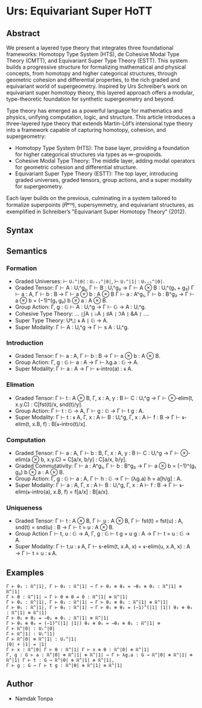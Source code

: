 # Urs: Equivariant Super HoTT

## Abstract

We present a layered type theory that integrates three foundational frameworks:
Homotopy Type System (HTS), de Cohesive Modal Type Theory (CMTT), and Equivariant Super Type Theory (ESTT).
This system builds a progressive structure for formalizing
mathematical and physical concepts, from homotopy and higher categorical
structures, through geometric cohesion and differential properties,
to the rich graded and equivariant world of supergeometry.
Inspired by Urs Schreiber’s work on equivariant super homotopy theory,
this layered approach offers a modular, type-theoretic foundation for
synthetic supergeometry and beyond.

Type theory has emerged as a powerful language for mathematics and physics,
unifying computation, logic, and structure. This article introduces
a three-layered type theory that extends Martin-Löf’s intensional
type theory into a framework capable of capturing homotopy, cohesion, and supergeometry:

* Homotopy Type System (HTS): The base layer, providing a foundation for higher categorical structures via types as ∞-groupoids.
* Cohesive Modal Type Theory: The middle layer, adding modal operators for geometric cohesion and differential structure.
* Equivariant Super Type Theory (ESTT): The top layer, introducing graded universes, graded tensors, group actions, and a super modality for supergeometry.

Each layer builds on the previous, culminating in a system tailored to
formalize superpoints (𝑅ᵖᴵ𐞥), supersymmetry, and equivariant structures,
as exemplified in Schreiber’s "Equivariant Super Homotopy Theory" (2012).

## Syntax

## Semantics

### Formation

* Graded Universes: ⊢ `Uᵢ^|0|` : `Uᵢ₊₁^|0|`, ⊢ `Uᵢ^|1|` : `Uᵢ₊₁^|0|`.
* Graded Tensor: Γ ⊢ A : Uᵢ^g₁, Γ ⊢ B : Uᵢ^g₂ → Γ ⊢ A ⊗ B : Uᵢ^(g₁ + g₂) Γ ⊢ a : A, Γ ⊢ b : B → Γ ⊢ a ⊗ b : A ⊗ B Γ ⊢ a : A^g₁, Γ ⊢ b : B^g₂ → Γ ⊢ a ⊗ b = (−1)^(g₁ g₂) b ⊗ a : A ⊗ B.
* Group Action: Γ, g : 𝔾 ⊢ A : Uᵢ^g → Γ ⊢ 𝔾 → A : Uᵢ^g.
* Cohesive Type Theory: ... `∣`ʃA `∣` ♭A `∣` ♯A `∣` ℑA `|` &A `|` ....
* Super Type Theory: Uᵍᵢ`|` 𝖘 A `|` 𝔾 → A.
* Super Modality: Γ ⊢ A : Uᵢ^g → Γ ⊢ s A : Uᵢ^g.

### Introduction

* Graded Tensor: Γ ⊢ a : A, Γ ⊢ b : B → Γ ⊢ a ⊗ b : A ⊗ B.
* Group Action: Γ, g : 𝔾 ⊢ a : A → Γ ⊢ λg.a : 𝔾 → A.
* Super Modality: Γ ⊢ a : A → Γ ⊢ 𝖘-intro(a) : 𝖘 A.

### Elimation

* Graded Tensor: Γ ⊢ t : A ⊗ B, Γ, x : A, y : B ⊢ C : Uᵢ^g → Γ ⊢ ⊗-elim(t, x.y.C) : C[fst(t)/x, snd(t)/y].
* Group Action: Γ ⊢ t : 𝔾 → A, Γ ⊢ g : 𝔾 → Γ ⊢ t g : A.
* Super Modality: Γ ⊢ t : 𝖘 A, Γ, x : A ⊢ B : Uᵢ^g, Γ, x : A ⊢ f : B → Γ ⊢ 𝖘-elim(t, x.B, f) : B[𝖘-intro(t)/x].

### Computation

* Graded Tensor: Γ ⊢ a : A, Γ ⊢ b : B, Γ, x : A, y : B ⊢ C : Uᵢ^g → Γ ⊢ ⊗-elim(a ⊗ b, x.y.C) = C[a/x, b/y] : C[a/x, b/y].
* Graded Commutativity: Γ ⊢ a : A^g₁, Γ ⊢ b : B^g₂ → Γ ⊢ a ⊗ b = (−1)^(g₁ g₂) b ⊗ a : A ⊗ B.
* Group Action: Γ, g : 𝔾 ⊢ a : A, Γ ⊢ h : 𝔾 → Γ ⊢ (λg.a) h = a[h/g] : A.
* Super Modality: Γ ⊢ a : A, Γ, x : A ⊢ B : Uᵢ^g, Γ, x : A ⊢ f : B → Γ ⊢ 𝖘-elim(𝖘-intro(a), x.B, f) = f[a/x] : B[a/x].

### Uniqueness

* Graded Tensor: Γ ⊢ t : A ⊗ B, Γ ⊢ u : A ⊗ B, Γ ⊢ fst(t) = fst(u) : A, snd(t) = snd(u) : B → Γ ⊢ t = u : A ⊗ B.
* Group Action Γ ⊢ t, u : 𝔾 → A, Γ, g : 𝔾 ⊢ t g = u g : A → Γ ⊢ t = u : 𝔾 → A.
* Super Modality:  Γ ⊢ t,u : 𝖘 A, Γ ⊢ s-elim(t, x.A, x) = 𝖘-elim(u, x.A, x) : A → Γ ⊢ t = u : 𝖘 A.

## Examples

```
Γ ⊢ θ₁ : ℝ^|1|, Γ ⊢ θ₂ : ℝ^|1| → Γ ⊢ θ₁ ⊗ θ₂ = −θ₂ ⊗ θ₁ : ℝ^|1| ⊗ ℝ^|1|
Γ ⊢ θ : ℝ^|1| → Γ ⊢ θ ⊗ θ = 0 : ℝ^|1| ⊗ ℝ^|1|
Γ ⊢ θ₁ : ℝ^|1|, Γ ⊢ θ₂ : ℝ^|1| → Γ ⊢ θ₁ ⊗ θ₂ : ℝ^|1| ⊗ ℝ^|1|
Γ ⊢ θ₁ : ℝ^|1|, Γ ⊢ θ₂ : ℝ^|1| → Γ ⊢ θ₁ ⊗ θ₂ = (−1)^(|1| |1|) θ₂ ⊗ θ₁ : ℝ^|1| ⊗ ℝ^|1|
Γ ⊢ θ₁ ⊗ θ₂ = −θ₂ ⊗ θ₁ : ℝ^|1| ⊗ ℝ^|1|
Γ ⊢ θ₁ ⊗ θ₂ = (−1)^(|1| |1|) θ₂ ⊗ θ₁ = −θ₂ ⊗ θ₁ : ℝ^|1| ⊗
Γ ⊢ ℝ^|0| : Uᵢ^|0|
Γ ⊢ ℝ^|1| : Uᵢ^|1|
Γ ⊢ ℝ^|0| ⊗ ℝ^|1| : Uᵢ^|1|
|0| + |1| = |1|
Γ ⊢ x : ℝ^|0| Γ ⊢ θ : ℝ^|1| Γ ⊢ x ⊗ θ : ℝ^|0| ⊗ ℝ^|1|
Γ, g : G ⊢ a : ℝ^|0| ⊗ ℝ^|1| ⊗ ℝ^|1| → Γ ⊢ λg.a : G → ℝ^|0| ⊗ ℝ^|1| ⊗ ℝ^|1| Γ ⊢ t : G → ℝ^|0| ⊗ ℝ^|1| ⊗ ℝ^|1|,
Γ ⊢ g : G → Γ ⊢ t g : ℝ^|0| ⊗ ℝ^|1| ⊗ ℝ^|1|
```

## Author

* Namdak Tonpa


